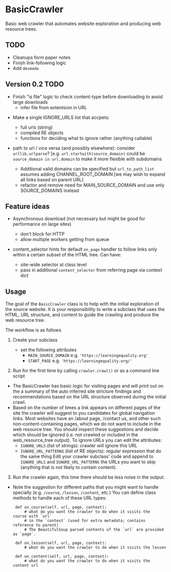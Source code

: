 # BasicCrawler
Basic web crawler that automates website exploration and producing web resource trees.


TODO
----
  - Cleanups form paper notes
  - Finish link-following logic
  - Add `devmode`


Version 0.2 TODO
----------------
  - Finish "is file" logic to check content-type before downloading to avoid large downloads
     - infer file from extentsion in URL

* Make a single IGNORE_URLS list that accpets:
   - full urls (string)
   - compiled RE objects
   - functions for deciding what to ignore rather (anything callable)

* path to url / vice versa (and possibly elsewhere): consider `urllib.urlparse`?
 	[e.g. `url.startwith(source_domain)` could be `source_domain in url.domain` to make it more flexible with subdomains
  * Additional valid domains can be specified but `url_to_path_list` assumes adding CHANNEL_ROOT_DOMAIN
   	[we may wish to expand all links based on parent URL]
  * refactor and remove need for MAIN_SOURCE_DOMAIN and use only SOURCE_DOMAINS instead



Feature ideas
-------------
* Asynchronous download  (not necessary but might be good for performance on large sites)
  - don't block for HTTP
  - allow multiple workers getting from queue

* content_selector hints for default `on_page` handler to follow links only within
  a certain subset of the HTML tree. Can have:
     - site-wide selector at class level
     - pass in additional `content_selector` from referring page via context dict


Usage
-----
The goal of the `BasicCrawler` class is to help with the initial exploration of
the source website. It is your responsibility to write a subclass that uses the HTML,
URL structure, and content to guide the crawling and produce the web resource tree.

The workflow is as follows

1. Create your subclass
   - set the following attributes
     - `MAIN_SOURCE_DOMAIN` e.g. `'https://learningequality.org'`
     - `START_PAGE` e.g. `'https://learningequality.org/'`

2. Run for the first time by calling `crawler.crawl()` or as a command line script
  - The BasicCrawler has basic logic for visiting pages and will print out on the
    a summary of the auto inferred site stricture findings and recommendations
    based on the URL structure observed during the initial crawl.
  - Based on the number of times a link appears on different pages of the site
    the crawler will suggest to you candidates for global navigation links.
    Most websites have an /about page, /contact us,  and other such non-content-containing pages,
    which we do not want to include in the web resource tree.
    You should inspect these suggestions and decide which should be ignored
    (i.e. not crawled or included in the web_resource_tree output).
    To ignore URLs you can edit the attributes:
      - `IGNORE_URLS` (list of strings): crawler will ignore this URL
      - `IGNORE_URL_PATTERNS` (list of RE objects): regular expression that do the same thing
    Edit your crawler subclass' code and append to `IGNORE_URLS` and `IGNORE_URL_PATTERNS`
    the URLs you want to skip (anything that is not likely to contain content).

3. Run the crawler again, this time there should be less noise in the output.
  - Note the suggestion for different paths that you might want to handle specially
    (e.g. `/course`, `/lesson`, `/content`, etc.)
    You can define class methods to handle each of these URL types:

         def on_course(self, url, page, context):
             # what do you want the crawler to do when it visits the  course with `url`
             # in the `context` (used for extra metadata; contains reference to parent)
             # The BeautifulSoup parsed contents of the `url` are provided as `page`.

         def on_lesson(self, url, page, context):
             # what do you want the crawler to do when it visits the lesson

         def on_content(self, url, page, context):
             # what do you want the crawler to do when it visits the content url



